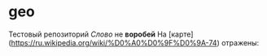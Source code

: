 # geo
Тестовый репозиторий
*Слово* не **воробей**
На [карте] (https://ru.wikipedia.org/wiki/%D0%A0%D0%9F%D0%9A-74) отражены:
